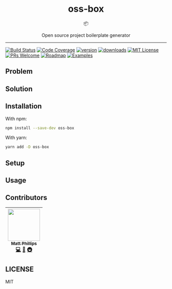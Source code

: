<div align="center">
<h1>oss-box</h1>

📦

Open source project boilerplate generator
</div>

<hr />

[![Build Status](https://img.shields.io/travis/mattphillips/oss-box.svg?style=flat-square)](https://travis-ci.org/mattphillips/oss-box)
[![Code Coverage](https://img.shields.io/codecov/c/github/mattphillips/oss-box.svg?style=flat-square)](https://codecov.io/github/mattphillips/oss-box)
[![version](https://img.shields.io/npm/v/oss-box.svg?style=flat-square)](https://www.npmjs.com/package/oss-box)
[![downloads](https://img.shields.io/npm/dm/oss-box.svg?style=flat-square)](http://npm-stat.com/charts.html?package=oss-box&from=2017-09-14)
[![MIT License](https://img.shields.io/npm/l/oss-box.svg?style=flat-square)](https://github.com/mattphillips/oss-box/blob/master/LICENSE)
[![PRs Welcome](https://img.shields.io/badge/PRs-welcome-brightgreen.svg?style=flat-square)](http://makeapullrequest.com)
[![Roadmap](https://img.shields.io/badge/%F0%9F%93%94-roadmap-CD9523.svg?style=flat-square)](https://github.com/mattphillips/oss-box/blob/master/docs/ROADMAP.md)
[![Examples](https://img.shields.io/badge/%F0%9F%92%A1-examples-ff615b.svg?style=flat-square)](https://github.com/mattphillips/oss-box/tree/master/examples)

## Problem

## Solution

## Installation

With npm:
```sh
npm install --save-dev oss-box
```

With yarn:
```sh
yarn add -D oss-box
```

## Setup

## Usage

## Contributors

<!-- ALL-CONTRIBUTORS-LIST:START - Do not remove or modify this section -->
| [<img src="https://avatars0.githubusercontent.com/u/5610087?v=4" width="100px;"/><br /><sub>Matt Phillips</sub>](http://mattphillips.io)<br />[💻](https://github.com/mattphillips/oss-box/commits?author=mattphillips "Code") [📖](https://github.com/mattphillips/oss-box/commits?author=mattphillips "Documentation") [🚇](#infra-mattphillips "Infrastructure (Hosting, Build-Tools, etc)") |
| :---: |
<!-- ALL-CONTRIBUTORS-LIST:END -->

## LICENSE

MIT
